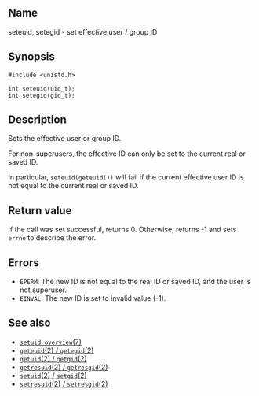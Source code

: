 ## Name

seteuid, setegid - set effective user / group ID

## Synopsis

```**c++
#include <unistd.h>

int seteuid(uid_t);
int setegid(gid_t);
```

## Description

Sets the effective user or group ID.

For non-superusers, the effective ID can only be set to the current real or saved ID.

In particular, `seteuid(geteuid())` will fail if the current effective user ID is not equal to the current real or saved ID.

## Return value

If the call was set successful, returns 0.
Otherwise, returns -1 and sets `errno` to describe the error.

## Errors

* `EPERM`: The new ID is not equal to the real ID or saved ID, and the user is not superuser.
* `EINVAL`: The new ID is set to invalid value (-1).

## See also

* [`setuid_overview`(7)](help://man/7/setuid_overview)
* [`geteuid`(2) / `getegid`(2)](help://man/2/geteuid)
* [`getuid`(2) / `getgid`(2)](help://man/2/getuid)
* [`getresuid`(2) / `getresgid`(2)](help://man/2/getresuid)
* [`setuid`(2) / `setgid`(2)](help://man/2/setuid)
* [`setresuid`(2) / `setresgid`(2)](help://man/2/setresuid)
